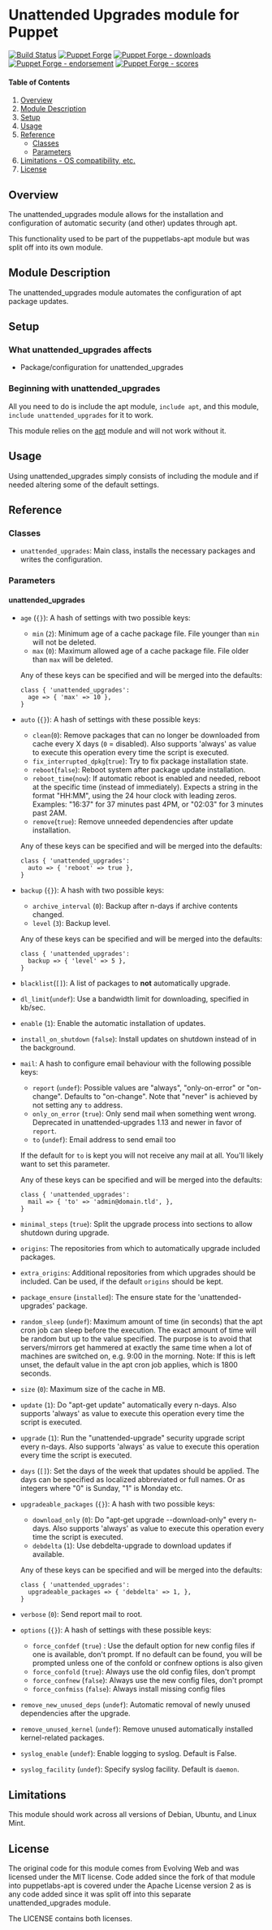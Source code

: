 # Unattended Upgrades module for Puppet

[![Build Status](https://travis-ci.org/voxpupuli/puppet-unattended_upgrades.png?branch=master)](https://travis-ci.org/voxpupuli/puppet-unattended_upgrades)
[![Puppet Forge](https://img.shields.io/puppetforge/v/puppet/unattended_upgrades.svg)](https://forge.puppetlabs.com/puppet/unattended_upgrades)
[![Puppet Forge - downloads](https://img.shields.io/puppetforge/dt/puppet/unattended_upgrades.svg)](https://forge.puppetlabs.com/puppet/unattended_upgrades)
[![Puppet Forge - endorsement](https://img.shields.io/puppetforge/e/puppet/unattended_upgrades.svg)](https://forge.puppetlabs.com/puppet/unattended_upgrades)
[![Puppet Forge - scores](https://img.shields.io/puppetforge/f/puppet/unattended_upgrades.svg)](https://forge.puppetlabs.com/puppet/unattended_upgrades)

#### Table of Contents

1. [Overview](#overview)
1. [Module Description](#module-description)
1. [Setup](#setup)
1. [Usage](#usage)
1. [Reference](#reference)
    * [Classes](#classes)
    * [Parameters](#parameters)
1. [Limitations - OS compatibility, etc.](#limitations)
1. [License](#license)

## Overview

The unattended\_upgrades module allows for the installation and configuration
of automatic security (and other) updates through apt.

This functionality used to be part of the puppetlabs-apt module but was split
off into its own module.

## Module Description

The unattended\_upgrades module automates the configuration of apt package updates.

## Setup

### What unattended\_upgrades affects

* Package/configuration for unattended\_upgrades

### Beginning with unattended\_upgrades

All you need to do is include the apt module, `include apt`, and this module,
`include unattended_upgrades` for it to work.

This module relies on the [apt](https://forge.puppetlabs.com/puppetlabs/apt)
module and will not work without it.

## Usage

Using unattended\_upgrades simply consists of including the module and if needed
altering some of the default settings.

## Reference

### Classes

* `unattended_upgrades`: Main class, installs the necessary packages and writes
  the configuration.

### Parameters

#### unattended\_upgrades

* `age` (`{}`): A hash of settings with two possible keys:
  * `min` (`2`): Minimum age of a cache package file. File younger than `min` will
    not be deleted.
  * `max` (`0`): Maximum allowed age of a cache package file. File older than `max`
    will be deleted.

  Any of these keys can be specified and will be merged into the defaults:

  ```puppet
  class { 'unattended_upgrades':
    age => { 'max' => 10 },
  }
  ```

* `auto` (`{}`): A hash of settings with these possible keys:
  * `clean`(`0`): Remove packages that can no longer be downloaded from cache every X days (`0` = disabled).
    Also supports 'always' as value to execute this operation every time the script is executed.
  * `fix_interrupted_dpkg`(`true`): Try to fix package installation state.
  * `reboot`(`false`): Reboot system after package update installation.
  * `reboot_time`(`now`): If automatic reboot is enabled and needed, reboot at the
    specific time (instead of immediately). Expects a string in the format "HH:MM", using the 24 hour clock with leading zeros. Examples:  "16:37" for 37 minutes past 4PM, or "02:03" for 3 minutes past 2AM.
  * `remove`(`true`): Remove unneeded dependencies after update installation.

  Any of these keys can be specified and will be merged into the defaults:

  ```puppet
  class { 'unattended_upgrades':
    auto => { 'reboot' => true },
  }
  ```

* `backup` (`{}`): A hash with two possible keys:
  * `archive_interval` (`0`): Backup after n-days if archive contents changed.
  * `level` (`3`): Backup level.

  Any of these keys can be specified and will be merged into the defaults:

  ```puppet
  class { 'unattended_upgrades':
    backup => { 'level' => 5 },
  }
  ```

* `blacklist`(`[]`): A list of packages to **not** automatically upgrade.
* `dl_limit`(`undef`): Use a bandwidth limit for downloading, specified in kb/sec.
* `enable` (`1`): Enable the automatic installation of updates.
* `install_on_shutdown` (`false`): Install updates on shutdown instead of in the
  background.
* `mail`: A hash to configure email behaviour with the following possible keys:
  * `report` (`undef`): Possible values are "always", "only-on-error" or "on-change". Defaults to "on-change". Note that "never" is achieved by not setting any `to` address.
  * `only_on_error` (`true`): Only send mail when something went wrong. Deprecated in unattended-upgrades 1.13 and newer in favor of `report`.
  * `to` (`undef`): Email address to send email too

  If the default for `to` is kept you will not receive any mail at all. You'll
  likely want to set this parameter.

  Any of these keys can be specified and will be merged into the defaults:

  ```puppet
  class { 'unattended_upgrades':
    mail => { 'to' => 'admin@domain.tld', },
  }
  ```

* `minimal_steps` (`true`): Split the upgrade process into sections to allow
  shutdown during upgrade.
* `origins`: The repositories from which to automatically upgrade included packages.
* `extra_origins`: Additional repositories from which upgrades should be included. Can be used, if the default `origins` should be kept.
* `package_ensure` (`installed`): The ensure state for the 'unattended-upgrades'
  package.
* `random_sleep` (`undef`): Maximum amount of time (in seconds) that the apt cron
  job can sleep before the execution. The exact amount of time will be random but
  up to the value specified. The purpose is to avoid that servers/mirrors get
  hammered at exactly the same time when a lot of machines are switched on, e.g.
  9:00 in the morning. Note: If this is left unset, the default value in the apt
  cron job applies, which is 1800 seconds.
* `size` (`0`): Maximum size of the cache in MB.
* `update` (`1`): Do "apt-get update" automatically every n-days.
  Also supports 'always' as value to execute this operation every time the script is executed.
* `upgrade` (`1`): Run the "unattended-upgrade" security upgrade script every n-days.
  Also supports 'always' as value to execute this operation every time the script is executed.
* `days` (`[]`): Set the days of the week that updates should be applied. The days can be specified as localized abbreviated or full names. Or as integers where "0" is Sunday, "1" is Monday etc.
* `upgradeable_packages` (`{}`): A hash with two possible keys:
  * `download_only` (`0`): Do "apt-get upgrade --download-only" every n-days.
    Also supports 'always' as value to execute this operation every time the script is executed.
  * `debdelta` (`1`): Use debdelta-upgrade to download updates if available.

  Any of these keys can be specified and will be merged into the defaults:

  ```puppet
  class { 'unattended_upgrades':
    upgradeable_packages => { 'debdelta' => 1, },
  }
  ```

* `verbose` (`0`): Send report mail to root.
* `options` (`{}`): A hash of settings with these possible keys:
  * `force_confdef` (`true`) : Use the default option for new config files if one
    is available, don't prompt. If no default can be found, you will be prompted
    unless one of the confold or confnew options is also given
  * `force_confold` (`true`): Always use the old config files, don't prompt
  * `force_confnew` (`false`): Always use the new config files, don't prompt
  * `force_confmiss` (`false`): Always install missing config files
* `remove_new_unused_deps` (`undef`): Automatic removal of newly unused dependencies after the upgrade.
* `remove_unused_kernel` (`undef`): Remove unused automatically installed kernel-related packages.
* `syslog_enable` (`undef`): Enable logging to syslog. Default is False.
* `syslog_facility` (`undef`): Specify syslog facility. Default is `daemon`.

## Limitations

This module should work across all versions of Debian, Ubuntu, and Linux Mint.

## License

The original code for this module comes from Evolving Web and was licensed under
the MIT license. Code added since the fork of that module into puppetlabs-apt is
covered under the Apache License version 2 as is any code added since it was split
off into this separate unattended\_upgrades module.

The LICENSE contains both licenses.
